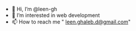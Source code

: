 - 👋 Hi, I’m @leen-gh
- 👀 I’m interested in web development
- 📫 How to reach me " leen.ghaleb.d@gmail.com"

<!---
leen-gh/leen-gh is a ✨ special ✨ repository because its `README.md` (this file) appears on your GitHub profile.
You can click the Preview link to take a look at your changes.
--->
